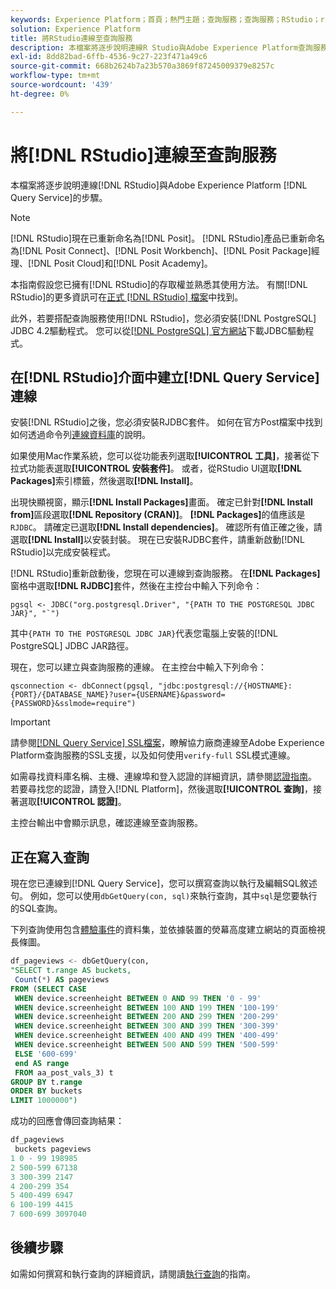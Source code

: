 ```yaml
---
keywords: Experience Platform；首頁；熱門主題；查詢服務；查詢服務；RStudio；rstudio；連線到查詢服務；
solution: Experience Platform
title: 將RStudio連線至查詢服務
description: 本檔案將逐步說明連線R Studio與Adobe Experience Platform查詢服務的步驟。
exl-id: 8dd82bad-6ffb-4536-9c27-223f471a49c6
source-git-commit: 668b2624b7a23b570a3869f87245009379e8257c
workflow-type: tm+mt
source-wordcount: '439'
ht-degree: 0%

---
```


# 將[!DNL RStudio]連線至查詢服務

本檔案將逐步說明連線[!DNL RStudio]與Adobe Experience Platform [!DNL Query Service]的步驟。

>[!NOTE]
>
> [!DNL RStudio]現在已重新命名為[!DNL Posit]。 [!DNL RStudio]產品已重新命名為[!DNL Posit Connect]、[!DNL Posit Workbench]、[!DNL Posit Package]經理、[!DNL Posit Cloud]和[!DNL Posit Academy]。
>
> 本指南假設您已擁有[!DNL RStudio]的存取權並熟悉其使用方法。 有關[!DNL RStudio]的更多資訊可在[正式 [!DNL RStudio] 檔案](https://rstudio.com/products/rstudio/)中找到。
> 
> 此外，若要搭配查詢服務使用[!DNL RStudio]，您必須安裝[!DNL PostgreSQL] JDBC 4.2驅動程式。 您可以從[[!DNL PostgreSQL] 官方網站](https://jdbc.postgresql.org/download/)下載JDBC驅動程式。

## 在[!DNL RStudio]介面中建立[!DNL Query Service]連線

安裝[!DNL RStudio]之後，您必須安裝RJDBC套件。 如何在官方Post檔案中找到如何透過命令列[連線資料庫](https://solutions.posit.co/connections/db/best-practices/drivers/#connecting-to-a-database-in-r)的說明。

如果使用Mac作業系統，您可以從功能表列選取&#x200B;**[!UICONTROL 工具]**，接著從下拉式功能表選取&#x200B;**[!UICONTROL 安裝套件]**。 或者，從RStudio UI選取&#x200B;**[!DNL Packages]**&#x200B;索引標籤，然後選取&#x200B;**[!DNL Install]**。

出現快顯視窗，顯示&#x200B;**[!DNL Install Packages]**&#x200B;畫面。 確定已針對&#x200B;**[!DNL Install from]**&#x200B;區段選取&#x200B;**[!DNL Repository (CRAN)]**。 **[!DNL Packages]**&#x200B;的值應該是`RJDBC`。 請確定已選取&#x200B;**[!DNL Install dependencies]**。 確認所有值正確之後，請選取&#x200B;**[!DNL Install]**&#x200B;以安裝封裝。 現在已安裝RJDBC套件，請重新啟動[!DNL RStudio]以完成安裝程式。

[!DNL RStudio]重新啟動後，您現在可以連線到查詢服務。 在&#x200B;**[!DNL Packages]**&#x200B;窗格中選取&#x200B;**[!DNL RJDBC]**&#x200B;套件，然後在主控台中輸入下列命令：

```console
pgsql <- JDBC("org.postgresql.Driver", "{PATH TO THE POSTGRESQL JDBC JAR}", "`")
```

其中`{PATH TO THE POSTGRESQL JDBC JAR}`代表您電腦上安裝的[!DNL PostgreSQL] JDBC JAR路徑。

現在，您可以建立與查詢服務的連線。 在主控台中輸入下列命令：

```console
qsconnection <- dbConnect(pgsql, "jdbc:postgresql://{HOSTNAME}:{PORT}/{DATABASE_NAME}?user={USERNAME}&password={PASSWORD}&sslmode=require")
```

>[!IMPORTANT]
>
>請參閱[[!DNL Query Service] SSL檔案](./ssl-modes.md)，瞭解協力廠商連線至Adobe Experience Platform查詢服務的SSL支援，以及如何使用`verify-full` SSL模式連線。

如需尋找資料庫名稱、主機、連線埠和登入認證的詳細資訊，請參閱[認證指南](../ui/credentials.md)。 若要尋找您的認證，請登入[!DNL Platform]，然後選取&#x200B;**[!UICONTROL 查詢]**，接著選取&#x200B;**[!UICONTROL 認證]**。

主控台輸出中會顯示訊息，確認連線至查詢服務。

## 正在寫入查詢

現在您已連線到[!DNL Query Service]，您可以撰寫查詢以執行及編輯SQL敘述句。 例如，您可以使用`dbGetQuery(con, sql)`來執行查詢，其中`sql`是您要執行的SQL查詢。

下列查詢使用包含[體驗事件](../../xdm/classes/experienceevent.md)的資料集，並依據裝置的熒幕高度建立網站的頁面檢視長條圖。

```sql
df_pageviews <- dbGetQuery(con,
"SELECT t.range AS buckets, 
 Count(*) AS pageviews 
FROM (SELECT CASE 
 WHEN device.screenheight BETWEEN 0 AND 99 THEN '0 - 99' 
 WHEN device.screenheight BETWEEN 100 AND 199 THEN '100-199' 
 WHEN device.screenheight BETWEEN 200 AND 299 THEN '200-299' 
 WHEN device.screenheight BETWEEN 300 AND 399 THEN '300-399' 
 WHEN device.screenheight BETWEEN 400 AND 499 THEN '400-499' 
 WHEN device.screenheight BETWEEN 500 AND 599 THEN '500-599' 
 ELSE '600-699' 
 end AS range 
 FROM aa_post_vals_3) t 
GROUP BY t.range 
ORDER BY buckets 
LIMIT 1000000")
```

成功的回應會傳回查詢結果：

```r
df_pageviews
 buckets pageviews
1 0 - 99 198985
2 500-599 67138
3 300-399 2147
4 200-299 354
5 400-499 6947
6 100-199 4415
7 600-699 3097040
```

## 後續步驟

如需如何撰寫和執行查詢的詳細資訊，請閱讀[執行查詢](../best-practices/writing-queries.md)的指南。
